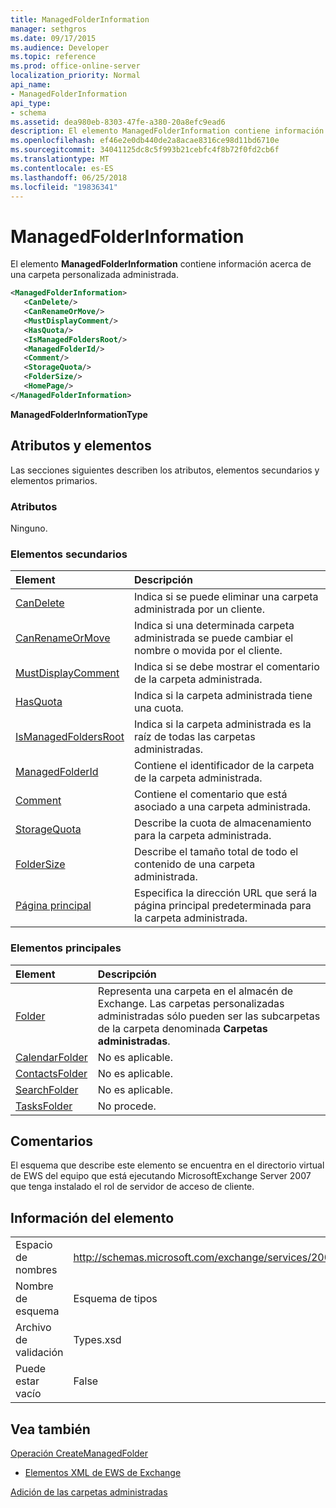 ```yaml
---
title: ManagedFolderInformation
manager: sethgros
ms.date: 09/17/2015
ms.audience: Developer
ms.topic: reference
ms.prod: office-online-server
localization_priority: Normal
api_name:
- ManagedFolderInformation
api_type:
- schema
ms.assetid: dea980eb-8303-47fe-a380-20a8efc9ead6
description: El elemento ManagedFolderInformation contiene información acerca de una carpeta personalizada administrada.
ms.openlocfilehash: ef46e2e0db440de2a8acae8316ce98d11bd6710e
ms.sourcegitcommit: 34041125dc8c5f993b21cebfc4f8b72f0fd2cb6f
ms.translationtype: MT
ms.contentlocale: es-ES
ms.lasthandoff: 06/25/2018
ms.locfileid: "19836341"
---
```

# <a name="managedfolderinformation"></a>ManagedFolderInformation

El elemento **ManagedFolderInformation** contiene información acerca de una carpeta personalizada administrada. 
  
```xml
<ManagedFolderInformation>
   <CanDelete/>
   <CanRenameOrMove/>
   <MustDisplayComment/>
   <HasQuota/>
   <IsManagedFoldersRoot/>
   <ManagedFolderId/>
   <Comment/>
   <StorageQuota/>
   <FolderSize/>
   <HomePage/>
</ManagedFolderInformation>
```

 **ManagedFolderInformationType**
## <a name="attributes-and-elements"></a>Atributos y elementos

Las secciones siguientes describen los atributos, elementos secundarios y elementos primarios.
  
### <a name="attributes"></a>Atributos

Ninguno.
  
### <a name="child-elements"></a>Elementos secundarios

|**Element**|**Descripción**|
|:-----|:-----|
|[CanDelete](candelete.md) <br/> |Indica si se puede eliminar una carpeta administrada por un cliente.  <br/> |
|[CanRenameOrMove](canrenameormove.md) <br/> |Indica si una determinada carpeta administrada se puede cambiar el nombre o movida por el cliente.  <br/> |
|[MustDisplayComment](mustdisplaycomment.md) <br/> |Indica si se debe mostrar el comentario de la carpeta administrada.  <br/> |
|[HasQuota](hasquota.md) <br/> |Indica si la carpeta administrada tiene una cuota.  <br/> |
|[IsManagedFoldersRoot](ismanagedfoldersroot.md) <br/> |Indica si la carpeta administrada es la raíz de todas las carpetas administradas.  <br/> |
|[ManagedFolderId](managedfolderid.md) <br/> |Contiene el identificador de la carpeta de la carpeta administrada.  <br/> |
|[Comment](comment.md) <br/> |Contiene el comentario que está asociado a una carpeta administrada.  <br/> |
|[StorageQuota](storagequota.md) <br/> |Describe la cuota de almacenamiento para la carpeta administrada.  <br/> |
|[FolderSize](foldersize.md) <br/> |Describe el tamaño total de todo el contenido de una carpeta administrada.  <br/> |
|[Página principal](homepage.md) <br/> |Especifica la dirección URL que será la página principal predeterminada para la carpeta administrada.  <br/> |
   
### <a name="parent-elements"></a>Elementos principales

|**Element**|**Descripción**|
|:-----|:-----|
|[Folder](folder.md) <br/> |Representa una carpeta en el almacén de Exchange. Las carpetas personalizadas administradas sólo pueden ser las subcarpetas de la carpeta denominada **Carpetas administradas**.  <br/> |
|[CalendarFolder](calendarfolder.md) <br/> |No es aplicable.  <br/> |
|[ContactsFolder](contactsfolder.md) <br/> |No es aplicable.  <br/> |
|[SearchFolder](searchfolder.md) <br/> |No es aplicable.  <br/> |
|[TasksFolder](tasksfolder.md) <br/> |No procede.  <br/> |
   
## <a name="remarks"></a>Comentarios

El esquema que describe este elemento se encuentra en el directorio virtual de EWS del equipo que está ejecutando MicrosoftExchange Server 2007 que tenga instalado el rol de servidor de acceso de cliente.
  
## <a name="element-information"></a>Información del elemento

|||
|:-----|:-----|
|Espacio de nombres  <br/> |http://schemas.microsoft.com/exchange/services/2006/types  <br/> |
|Nombre de esquema  <br/> |Esquema de tipos  <br/> |
|Archivo de validación  <br/> |Types.xsd  <br/> |
|Puede estar vacío  <br/> |False  <br/> |
   
## <a name="see-also"></a>Vea también



[Operación CreateManagedFolder](createmanagedfolder-operation.md)


- [Elementos XML de EWS de Exchange](ews-xml-elements-in-exchange.md)


[Adición de las carpetas administradas](http://msdn.microsoft.com/library/846658c6-7043-40fb-8439-19f97c2a967f%28Office.15%29.aspx)

